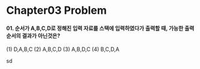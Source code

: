 Chapter03 Problem
================

#### 01. 순서가 A,B,C,D로 정해진 입력 자료를 스택에 입력하였다가 출력할 때, 가능한 출력 순서의 결과가 아닌것은?  
(1) D,A,B,C             (2) A,B,C,D         (3) A,B,D,C       (4) B,C,D,A  
  
    
    
sd
